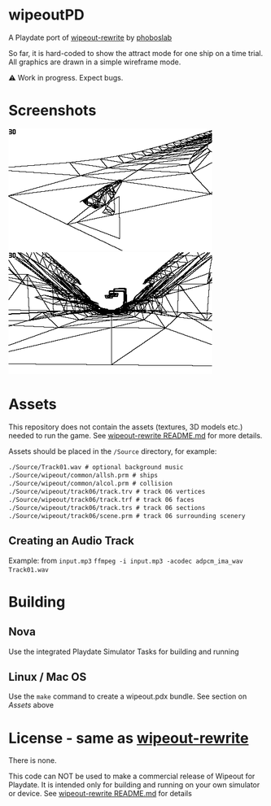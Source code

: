 # wipeoutPD

A Playdate port of [wipeout-rewrite](https://github.com/phoboslab/wipeout-rewrite) by [phoboslab](https://github.com/phoboslab)

So far, it is hard-coded to show the attract mode for one ship on a time trial. All graphics are drawn in a simple wireframe mode.

⚠️ Work in progress. Expect bugs.


# Screenshots
![Scenery Off](/Screenshots/wipeoutPD-screen1.png?raw=true) ![Scenery On](/Screenshots/wipeoutPD-screen2.png?raw=true) 


# Assets

This repository does not contain the assets (textures, 3D models etc.) needed to run the game. See [wipeout-rewrite README.md](https://github.com/phoboslab/wipeout-rewrite/blob/master/README.md#running) for more details.

Assets should be placed in the `/Source` directory, for example:

```
./Source/Track01.wav # optional background music
./Source/wipeout/common/allsh.prm # ships
./Source/wipeout/common/alcol.prm # collision
./Source/wipeout/track06/track.trv # track 06 vertices
./Source/wipeout/track06/track.trf # track 06 faces
./Source/wipeout/track06/track.trs # track 06 sections
./Source/wipeout/track06/scene.prm # track 06 surrounding scenery
```

## Creating an Audio Track
Example: from `input.mp3`
`ffmpeg -i input.mp3 -acodec adpcm_ima_wav Track01.wav`


# Building

## Nova
Use the integrated Playdate Simulator Tasks for building and running

## Linux / Mac OS
Use the `make` command to create a wipeout.pdx bundle. See section on *Assets* above

# License - same as [wipeout-rewrite](https://github.com/phoboslab/wipeout-rewrite/blob/master/README.md#license)

There is none.

This code can NOT be used to make a commercial release of Wipeout for Playdate. It is intended only for building and running  on your own simulator or device.
See [wipeout-rewrite README.md](https://github.com/phoboslab/wipeout-rewrite/blob/master/README.md#license) for details

